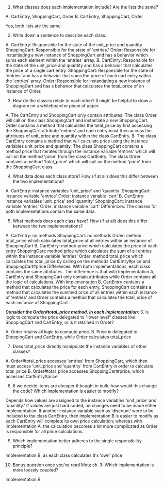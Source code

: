 1. What classes does each implementation include? Are the lists the same?

  A. CartEntry, ShoppingCart, Order
  B. CartEntry, ShoppingCart, Order

  Yes, both lists are the same

2. Write down a sentence to describe each class.

  A.  CartEntry: Responsible for the state of the unit_price and quantity.
      ShoppingCart: Responsible for the state of 'entries.'
      Order: Responsible for instantiating a new instance of ShoppingCart and has a behavior which sums each element within the 'entries' array.
  B.  CartEntry: Responsible for the state of the unit_price and quantity and has a behavior that calculates the price of a single cart entry.
      ShoppingCart: Responsible for the state of 'entries' and has a behavior that sums the price of each cart entry within the 'entries' array.
      Order: Responsible for instantiating a new instance of ShoppingCart and has a behavior that calculates the total_price of an instance of Order.

3. How do the classes relate to each other? It might be helpful to draw a diagram on a whiteboard or piece of paper.

  A. The CartEntry and ShoppingCart only contain attributes. The class Order will call on the class ShoppingCart and instantiate a new ShoppingCart. Order contains a method that calculates the total_price by first accessing the ShoppingCart attribute 'entries' and each entry must then access the attributes of unit_price and quantity within the class CartEntry.
  B.  The class CartEntry contains a method that will calculate price using the instance variables unit_price and quantity. The class ShoppingCart contains a method price that iterates through the instance variable 'entries' which will call on the method 'price' from the class CartEntry. The class Order contains a method 'total_price' which will call on the method 'price' from the ShoppingCart class.

4. What data does each class store? How (if at all) does this differ between the two implementations?

  A.  CartEntry: instance variables 'unit_price' and 'quantity'
      ShoppingCart: instance variable 'entries'
      Order: instance variable 'cart'
  B.  CartEntry: instance variables 'unit_price' and 'quantity'
      ShoppingCart: instance variable 'entries'
      Order: instance variable 'cart'
  Differences: The classes for both implementations contain the same data.

5. What methods does each class have? How (if at all) does this differ between the two implementations?

  A.  CartEntry: no methods
      ShoppingCart: no methods
      Order: method total_price which calculates total_price of all entries within an instance of ShoppingCart
  B.  CartEntry: method price which calculates the price of each entry
      ShoppingCart: method price which calculates the sum of all entries within the instance variable 'entries'
      Order: method total_price which calculates the total_price by calling on the methods CartEntry#price and ShoppingCart#price
      Differences: With both implementations, each class contains the same attributes. The difference is that with Implementation A, CartEntry and ShoppingCart only contain attributes while Order contains all the logic of calculations. With Implementation B, CartEntry contains a method that calculates the price for each entry, ShoppingCart contains a method that calculates the summed price of all entries within each instance of 'entries' and Order contains a method that calculates the total_price of each instance of ShoppingCart

***Consider the Order#total_price method. In each implementation:***
6. Is logic to compute the price delegated to "lower level" classes like ShoppingCart and CartEntry, or is it retained in Order?

  A. Order retains all logic to compute price.
  B. Price is delegated to ShoppingCart and CartEntry, while Order calculates total_price

7. Does total_price directly manipulate the instance variables of other classes?

  A. Order#total_price accesses 'entries' from ShoppingCart, which then must access 'unit_price and 'quantity' from CartEntry in order to calculate total_price
  B. Order#total_price accesses ShoppingCart#price, which accesses CartEntry#price

8. If we decide items are cheaper if bought in bulk, how would this change the code? Which implementation is easier to modify?

  Depends how values are assigned to the instance variables 'unit_price' and 'quantity.' If values are just hard coded, no changes need to be made either implementation. If another instance variable such as 'discount' were to be included to the class CartEntry, then Implementation B is easier to modify as each CartEntry will complete its own price calculation; whereas with Implementation A, the calculation becomes a lot more complicated as Order is responsible for all price calculations.

9. Which implementation better adheres to the single responsibility principle?

  Implementation B, as each class calculates it's 'own' price

10. Bonus question once you've read Metz ch. 3: Which implementation is more loosely coupled?

  Implementation B
